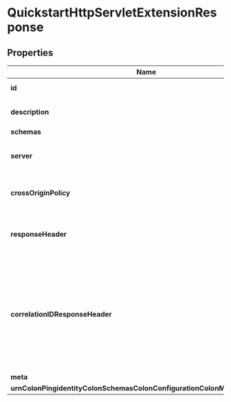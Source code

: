 

# QuickstartHttpServletExtensionResponse


## Properties

| Name | Type | Description | Notes |
|------------ | ------------- | ------------- | -------------|
|**id** | **String** | Name of the HTTP Servlet Extension |  |
|**description** | **String** | A description for this HTTP Servlet Extension |  [optional] |
|**schemas** | **List&lt;EnumquickstartHttpServletExtensionSchemaUrn&gt;** |  |  |
|**server** | **String** | Specifies the PingFederate server to be configured. |  [optional] |
|**crossOriginPolicy** | **String** | The cross-origin request policy to use for the HTTP Servlet Extension. |  [optional] |
|**responseHeader** | **List&lt;String&gt;** | Specifies HTTP header fields and values added to response headers for all requests. |  [optional] |
|**correlationIDResponseHeader** | **String** | Specifies the name of the HTTP response header that will contain a correlation ID value. Example values are \&quot;Correlation-Id\&quot;, \&quot;X-Amzn-Trace-Id\&quot;, and \&quot;X-Request-Id\&quot;. |  [optional] |
|**meta** | [**MetaMeta**](MetaMeta.md) |  |  [optional] |
|**urnColonPingidentityColonSchemasColonConfigurationColonMessagesColon20** | [**MetaUrnPingidentitySchemasConfigurationMessages20**](MetaUrnPingidentitySchemasConfigurationMessages20.md) |  |  [optional] |



